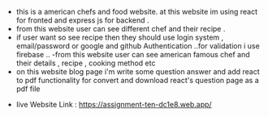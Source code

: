 - this is a american chefs and food website. at this website im using react for fronted and express js for backend .
- from this website user can see different chef and their recipe .
- if user want so see recipe then they should use login system , email/password or google and github Authentication ..for validation i use firebase ..
-from this website user can see american famous chef and their details , recipe , cooking method etc
- on this website blog page i'm write some question answer and add react to pdf functionality for convert and download react's question page as a pdf file

* live Website Link : https://assignment-ten-dc1e8.web.app/
